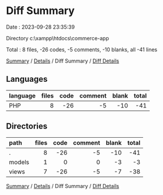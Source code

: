# Diff Summary

Date : 2023-09-28 23:35:39

Directory c:\\xampp\\htdocs\\commerce-app

Total : 8 files,  -26 codes, -5 comments, -10 blanks, all -41 lines

[Summary](results.md) / [Details](details.md) / Diff Summary / [Diff Details](diff-details.md)

## Languages
| language | files | code | comment | blank | total |
| :--- | ---: | ---: | ---: | ---: | ---: |
| PHP | 8 | -26 | -5 | -10 | -41 |

## Directories
| path | files | code | comment | blank | total |
| :--- | ---: | ---: | ---: | ---: | ---: |
| . | 8 | -26 | -5 | -10 | -41 |
| models | 1 | 0 | 0 | -3 | -3 |
| views | 7 | -26 | -5 | -7 | -38 |

[Summary](results.md) / [Details](details.md) / Diff Summary / [Diff Details](diff-details.md)